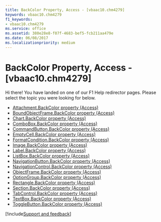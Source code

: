 ```yaml
---
title: BackColor Property, Access - [vbaac10.chm4279]
keywords: vbaac10.chm4279
f1_keywords:
- vbaac10.chm4279
ms.service: office
ms.assetid: 380e28e8-f07f-4683-bef5-fcb211aa479e
ms.date: 06/08/2017
ms.localizationpriority: medium
---
```



# BackColor Property, Access - [vbaac10.chm4279]

Hi there! You have landed on one of our F1 Help redirector pages. Please select the topic you were looking for below.

- [Attachment.BackColor property (Access)](https://msdn.microsoft.com/library/7a96f656-4ca5-ebf8-47d9-7fe1f4939517%28Office.15%29.aspx)
- [BoundObjectFrame.BackColor property (Access)](https://msdn.microsoft.com/library/84bad360-2e1d-0f8d-2751-c2d23fa8bb23%28Office.15%29.aspx)
- [Chart.BackColor property (Access)](../api/access.chart.md)
- [ComboBox.BackColor property (Access)](https://msdn.microsoft.com/library/63e7e016-f06f-4426-748a-b01d5550f727%28Office.15%29.aspx)
- [CommandButton.BackColor property (Access)](https://msdn.microsoft.com/library/aa546889-e77e-35fd-0e98-be020a94cb65%28Office.15%29.aspx)
- [EmptyCell.BackColor property (Access)](https://msdn.microsoft.com/library/412b99b5-5f9d-0f31-a5fe-40439d840b89%28Office.15%29.aspx)
- [FormatCondition.BackColor property (Access)](https://msdn.microsoft.com/library/b0154db6-f474-4d7d-3d30-e7a0fadf3b18%28Office.15%29.aspx)
- [Image.BackColor property (Access)](https://msdn.microsoft.com/library/6003c9d8-a6bd-4718-b2ea-c6e1ccb0a76a%28Office.15%29.aspx)
- [Label.BackColor property (Access)](https://msdn.microsoft.com/library/b4901275-e47c-a074-9f44-b0338677f3ef%28Office.15%29.aspx)
- [ListBox.BackColor property (Access)](https://msdn.microsoft.com/library/85d7d802-76d3-0a4f-debc-51dda0f81910%28Office.15%29.aspx)
- [NavigationButton.BackColor property (Access)](https://msdn.microsoft.com/library/6649513b-a692-ef90-2fc8-cfb7b7671b35%28Office.15%29.aspx)
- [NavigationControl.BackColor property (Access)](https://msdn.microsoft.com/library/d765586f-9454-756d-b6eb-b61bdde9ea16%28Office.15%29.aspx)
- [ObjectFrame.BackColor property (Access)](https://msdn.microsoft.com/library/c73bd932-ebfe-8b3b-5dc2-0c88a6210c94%28Office.15%29.aspx)
- [OptionGroup.BackColor property (Access)](https://msdn.microsoft.com/library/a329bf89-7bb8-71a5-d2f1-7ae5a0649089%28Office.15%29.aspx)
- [Rectangle.BackColor property (Access)](https://msdn.microsoft.com/library/c9825328-ad33-2edb-1381-51b61976ac2b%28Office.15%29.aspx)
- [Section.BackColor property (Access)](https://msdn.microsoft.com/library/48f0287f-65e3-3cda-21a4-c062c71a710c%28Office.15%29.aspx)
- [TabControl.BackColor property (Access)](https://msdn.microsoft.com/library/801d889c-0741-1de5-48ed-ea1db8f9a75b%28Office.15%29.aspx)
- [TextBox.BackColor property (Access)](https://msdn.microsoft.com/library/7880c596-7a47-39b6-74ad-8036355a8e0f%28Office.15%29.aspx)
- [ToggleButton.BackColor property (Access)](https://msdn.microsoft.com/library/b86516be-1bf2-8a0d-ef4d-1795880ff8c4%28Office.15%29.aspx)

[!include[Support and feedback](~/includes/feedback-boilerplate.md)]